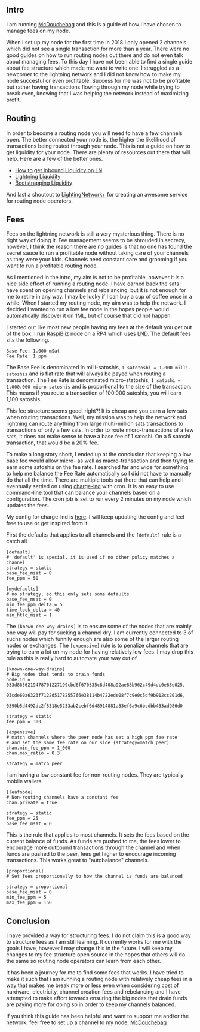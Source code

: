 ## Intro
I am running [McDouchebag](https://1ml.com/node/03b75897555da10fc84c93fd1543f4e166a025582057dd58a97c029baba2deb1ab) and this is a guide of how I have chosen to manage fees on my node.

When I set up my node for the first time in 2018 I only opened 2 channels which did not see a single transaction for more than a year. There were no good guides on how to run routing nodes out there and do not even talk about managing fees. To this day I have not been able to find a single guide about fee structure which made me want to write one. 
I struggled as a newcomer to the lightning network and I did not know how to make my node succesful or even profitable. 
Success for me was not to be profitable but rather having transactions flowing through my node while trying to break even, knowing that I was helping the network instead of maximizing profit.

## Routing
In order to become a routing node you will need to have a few channels open. The better connected your node is, the higher the likelihood of transactions being routed through your node.
This is not a guide on how to get liquidity for your node. There are plenty of resources out there that will help. Here are a few of the better ones.

- [How to get Inbound Liquidity on LN](https://gist.github.com/bretton/53bc511b6fdafef31951199dd25bbf88)
- [Lightning Liquidity](https://coincharge.io/en/lightning-liquidity/)
- [Bootstrapping Liquidity](https://wiki.ion.radar.tech/tutorials/bootstrapping-liquidity)

And last a shoutout to [LightingNetwork+](https://lightningnetwork.plus/) for creating an awesome service for routing node operators.

## Fees
Fees on the lightning network is still a very mysterious thing. There is no right way of doing it. Fee management seems to be shrouded in secrecy, however, I think the reason there are no guides is that no one has found the secret sauce to run a profitable node without taking care of your channels as they were your kids.
Channels need constant care and grooming if you want to run a profitable routing node. 

As I mentioned in the intro, my aim is not to be profitable, however it is a nice side effect of running a routing node. I have earned back the sats i have spent on opening channels and rebalancing, but it is not enough for me to retire in any way. I may be lucky if I can buy a cup of coffee once in a while.
When I started my routing node, my aim was to help the network. I decided I wanted to run a low fee node in the hopes people would automatically discover it on [1ML](https://1ml.com/node/03b75897555da10fc84c93fd1543f4e166a025582057dd58a97c029baba2deb1ab), but of course that did not happen.

I started out like most new people having my fees at the default you get out of the box. I run [RaspiBliz](https://github.com/rootzoll/raspiblitz) node on a RP4 which uses [LND](https://github.com/lightningnetwork/lnd).
The default fees sits the following.
```
Base Fee: 1.000 mSat
Fee Rate: 1 ppm
```

The Base Fee is denominated in milli-satoshis, `1 satotoshi = 1.000 milli-satoshis` and is flat rate that will always be payed when routing a transaction.
The Fee Rate is denominated micro-statoshis, `1 satoshi = 1.000.000 micro-satoshis` and is proportional to the size of the transaction.
This means if you route a transaction of 100.000 satoshis, you will earn 1,100 satoshis.

This fee structure seems good, right?! It is cheap and you earn a few sats when routing transactions. Well, my mission was to help the network and lightning can route anything from large multi-million sats transactions to transactions of only a few sats. In order to route micro-transactions of a few sats, it does not make sense to have a base fee of 1 satoshi. On a 5 satoshi transaction, that would be a 20% fee.

To make a long story short, I ended up at the conclusion that keeping a low base fee would allow micro- as well as macro-transaction and then trying to earn some satoshis on the fee rate. I searched far and wide for something to help me balance the Fee Rate automatically so I did not have to manually do that all the time.
There are multiple tools out there that can help and I eventually settled on using [charge-lnd](https://github.com/accumulator/charge-lnd) with cron. It is an easy to use command-line tool that can balance your channels based on a configuration. The cron job is set to run every 2 minutes on my node which updates the fees.

My config for charge-lnd is [here](https://github.com/flexo82/lightning-guides/blob/main/config/charge-lnd.config). I will keep updating the config and feel free to use or get inspired from it.


First the defaults that applies to all channels and the `[default]` rule is a catch all
```
[default]
# 'default' is special, it is used if no other policy matches a channel
strategy = static
base_fee_msat = 0
fee_ppm = 50

[mydefaults]
# no strategy, so this only sets some defaults
base_fee_msat = 0
min_fee_ppm_delta = 5
time_lock_delta = 40
min_htlc_msat = 1
```


The `[known-one-way-drains]` is to ensure some of the nodes that are mainly one way will pay for sucking a channel dry. I am currently connected to 3 of suchs nodes which funnily enough are also some of the larger routing nodes or exchanges.
The `[expensive]` rule is to penalize channels that are trying to earn a lot on my node for having relatively low fees. I may drop this rule as this is really hard to automate your way out of.
```
[known-one-way-drains]
# Big nodes that tends to drain funds
node.id = 033d8656219478701227199cbd6f670335c8d408a92ae88b962c49d4dc0e83e025,
          03cde60a6323f7122d5178255766e38114b4722ede08f7c9e0c5df9b912cc201d6,
          0390b5d4492dc2f5318e5233ab2cebf6d48914881a33ef6a9c6bcdbb433ad986d0

strategy = static
fee_ppm = 300

[expensive]
# match channels where the peer node has set a high ppm fee rate
# and set the same fee rate on our side (strategy=match_peer)
chan.min_fee_ppm = 1_000
chan.max_ratio = 0.3

strategy = match_peer
```


I am having a low constant fee for non-routing nodes. They are typically mobile wallets.
```
[leafnode]
# Non-routing channels have a constant fee
chan.private = true

strategy = static
fee_ppm = 25
base_fee_msat = 0
```


This is the rule that applies to most channels. It sets the fees based on the current balance of funds. As funds are pushed to me, the fees lower to encourage more outbound transactions through the channel and when funds are pushed to the peer, fees get higher to encourage incoming transactions. This works great to "autobalance" channels.
```
[proportional]
# Set fees proportionally to how the channel is funds are balanced

strategy = proportional
base_fee_msat = 0
min_fee_ppm = 5
max_fee_ppm = 150
```


## Conclusion
I have provided a way for structuring fees. I do not claim this is a good way to structure fees as I am still learning. It currently works for me with the goals I have, however I may change this in the future. I will keep my changes to my fee structure open source in the hopes that others will do the same so routing node operators can learn from each other.

It has been a journey for me to find some fees that works. I have tried to make it such that i am running a routing node with relatively cheap fees in a way that makes me break more or less even when considering cost of hardware, electricity, channel creation fees and rebelancing and I have attempted to make effort towards ensuring the big nodes that drain funds are paying more for doing so in order to keep my channels balanced.

If you think this guide has been helpful and want to support me and/or the network, feel free to set up a channel to my node, [McDouchebag](https://1ml.com/node/03b75897555da10fc84c93fd1543f4e166a025582057dd58a97c029baba2deb1ab)
